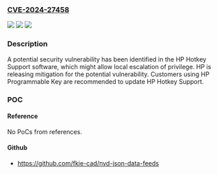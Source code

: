 ### [CVE-2024-27458](https://cve.mitre.org/cgi-bin/cvename.cgi?name=CVE-2024-27458)
![](https://img.shields.io/static/v1?label=Product&message=HP%20Hotkey%20Support&color=blue)
![](https://img.shields.io/static/v1?label=Version&message=%3D%20See%20HP%20Security%20Bulletin%20reference%20for%20affected%20versions.%20&color=brighgreen)
![](https://img.shields.io/static/v1?label=Vulnerability&message=CWE-59%20Improper%20Link%20Resolution%20Before%20File%20Access%20('Link%20Following')&color=brighgreen)

### Description

A potential security vulnerability has been identified in the HP Hotkey Support software, which might allow local escalation of privilege. HP is releasing mitigation for the potential vulnerability. Customers using HP Programmable Key are recommended to update HP Hotkey Support.

### POC

#### Reference
No PoCs from references.

#### Github
- https://github.com/fkie-cad/nvd-json-data-feeds

